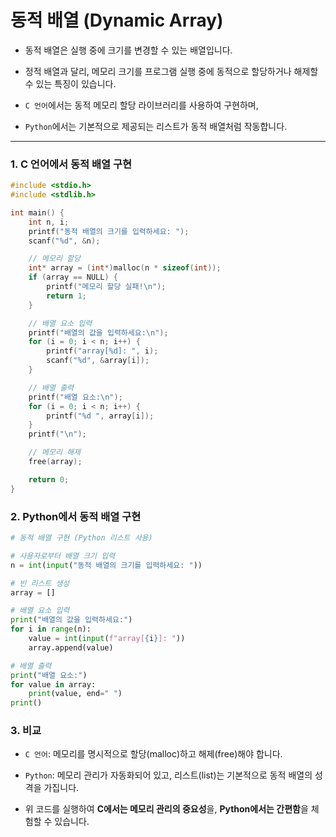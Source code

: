 # 동적 배열 (Dynamic Array)

+ 동적 배열은 실행 중에 크기를 변경할 수 있는 배열입니다. 

+ 정적 배열과 달리, 메모리 크기를 프로그램 실행 중에 동적으로 할당하거나 해제할 수 있는 특징이 있습니다. 

+ `C 언어`에서는 동적 메모리 할당 라이브러리를 사용하여 구현하며, 

+ `Python`에서는 기본적으로 제공되는 리스트가 동적 배열처럼 작동합니다.

---

### **1. C 언어에서 동적 배열 구현**
```c
#include <stdio.h>
#include <stdlib.h>

int main() {
    int n, i;
    printf("동적 배열의 크기를 입력하세요: ");
    scanf("%d", &n);

    // 메모리 할당
    int* array = (int*)malloc(n * sizeof(int));
    if (array == NULL) {
        printf("메모리 할당 실패!\n");
        return 1;
    }

    // 배열 요소 입력
    printf("배열의 값을 입력하세요:\n");
    for (i = 0; i < n; i++) {
        printf("array[%d]: ", i);
        scanf("%d", &array[i]);
    }

    // 배열 출력
    printf("배열 요소:\n");
    for (i = 0; i < n; i++) {
        printf("%d ", array[i]);
    }
    printf("\n");

    // 메모리 해제
    free(array);

    return 0;
}
```

### 2. Python에서 동적 배열 구현
```python
# 동적 배열 구현 (Python 리스트 사용)

# 사용자로부터 배열 크기 입력
n = int(input("동적 배열의 크기를 입력하세요: "))

# 빈 리스트 생성
array = []

# 배열 요소 입력
print("배열의 값을 입력하세요:")
for i in range(n):
    value = int(input(f"array[{i}]: "))
    array.append(value)

# 배열 출력
print("배열 요소:")
for value in array:
    print(value, end=" ")
print()
```

### **3. 비교**

+ `C 언어`: 메모리를 명시적으로 할당(malloc)하고 해제(free)해야 합니다.

+ `Python`: 메모리 관리가 자동화되어 있고, 리스트(list)는 기본적으로 동적 배열의 성격을 가집니다.

+ 위 코드를 실행하여 **C에서는 메모리 관리의 중요성**을, **Python에서는 간편함**을 체험할 수 있습니다.